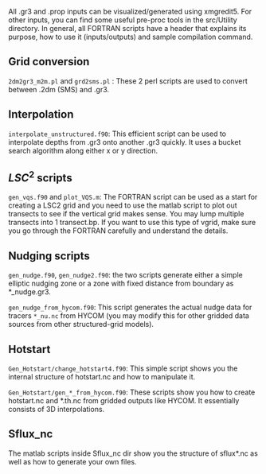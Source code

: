 All .gr3 and .prop inputs can be visualized/generated using xmgredit5. For other inputs, you can find some useful pre-proc tools in the src/Utility directory. In general, all FORTRAN scripts have a header that explains its purpose, how to use it (inputs/outputs) and sample compilation command.

## Grid conversion
`2dm2gr3_m2m.pl` and `grd2sms.pl` : These 2 perl scripts are used to convert between .2dm (SMS) and .gr3.

## Interpolation
`interpolate_unstructured.f90`: This efficient script can be used to interpolate depths from .gr3 onto another 
.gr3 quickly. It uses a bucket search algorithm along either x or y direction.

## $LSC^2$ scripts
`gen_vqs.f90` and `plot_VQS.m`: The FORTRAN script can be used as a start for creating a LSC2 grid and you need to use the matlab script to plot out transects to see if the vertical grid makes sense. You may lump multiple transects into 1 transect.bp. If you want to use this type of vgrid, make sure you go through the FORTRAN carefully and understand the details.

## Nudging scripts
`gen_nudge.f90`, `gen_nudge2.f90`: the two scripts generate either a simple elliptic nudging zone or a zone with fixed distance from boundary as *_nudge.gr3. 

`gen_nudge_from_hycom.f90`: This
script generates the actual nudge data for tracers `*_nu.nc` from HYCOM (you may modify this 
for other gridded data sources from other structured-grid models).

## Hotstart
`Gen_Hotstart/change_hotstart4.f90`: This simple script shows you the internal structure of hotstart.nc and how to manipulate it.

`Gen_Hotstart/gen_*_from_hycom.f90`: These scripts show you how to create hotstart.nc and *.th.nc from gridded outputs 
 like HYCOM. It essentially consists of 3D interpolations.

## Sflux_nc
The matlab scripts inside Sflux_nc dir show you the structure of sflux*.nc as well as how to generate your own files.
